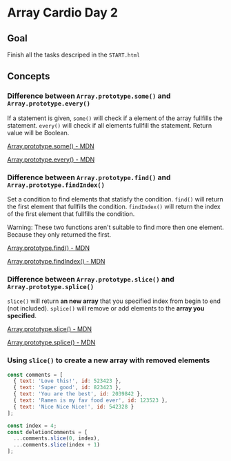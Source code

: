 # Array Cardio Day 2

## Goal

Finish all the tasks descriped in the `START.html`

## Concepts

### Difference between `Array.prototype.some()` and `Array.prototype.every()`

If a statement is given, `some()` will check if a element of the array fullfills the statement. `every()` will check if all elements fullfill the statement. Return value will be Boolean.

[Array.prototype.some() - MDN](https://developer.mozilla.org/docs/Web/JavaScript/Reference/Global_Objects/Array/some)

[Array.prototype.every() - MDN](https://developer.mozilla.org/docs/Web/JavaScript/Reference/Global_Objects/Array/every)

### Difference between `Array.prototype.find()` and `Array.prototype.findIndex()`

Set a condition to find elements that statisfy the condition. `find()` will return the first element that fullfills the condition. `findIndex()` will return the index of the first element that fullfills the condition.

Warning: These two functions aren't suitable to find more then one element. Because they only returned the first.

[Array.prototype.find() - MDN](https://developer.mozilla.org/docs/Web/JavaScript/Reference/Global_Objects/Array/find)

[Array.prototype.findIndex() - MDN](https://developer.mozilla.org/docs/Web/JavaScript/Reference/Global_Objects/Array/findIndex)

### Difference between `Array.prototype.slice()` and `Array.prototype.splice()`

`slice()` will return **an new array** that you specified index from begin to end (not included). `splice()` will remove or add elements to the **array you specified**.

[Array.prototype.slice() - MDN](https://developer.mozilla.org/docs/Web/JavaScript/Reference/Global_Objects/Array/slice)

[Array.prototype.splice() - MDN](https://developer.mozilla.org/docs/Web/JavaScript/Reference/Global_Objects/Array/splice)

### Using `slice()` to create a new array with removed elements

```javascript
const comments = [
  { text: 'Love this!', id: 523423 },
  { text: 'Super good', id: 823423 },
  { text: 'You are the best', id: 2039842 },
  { text: 'Ramen is my fav food ever', id: 123523 },
  { text: 'Nice Nice Nice!', id: 542328 }
];

const index = 4;
const deletionComments = [
  ...comments.slice(0, index),
  ...comments.slice(index + 1)
];
```